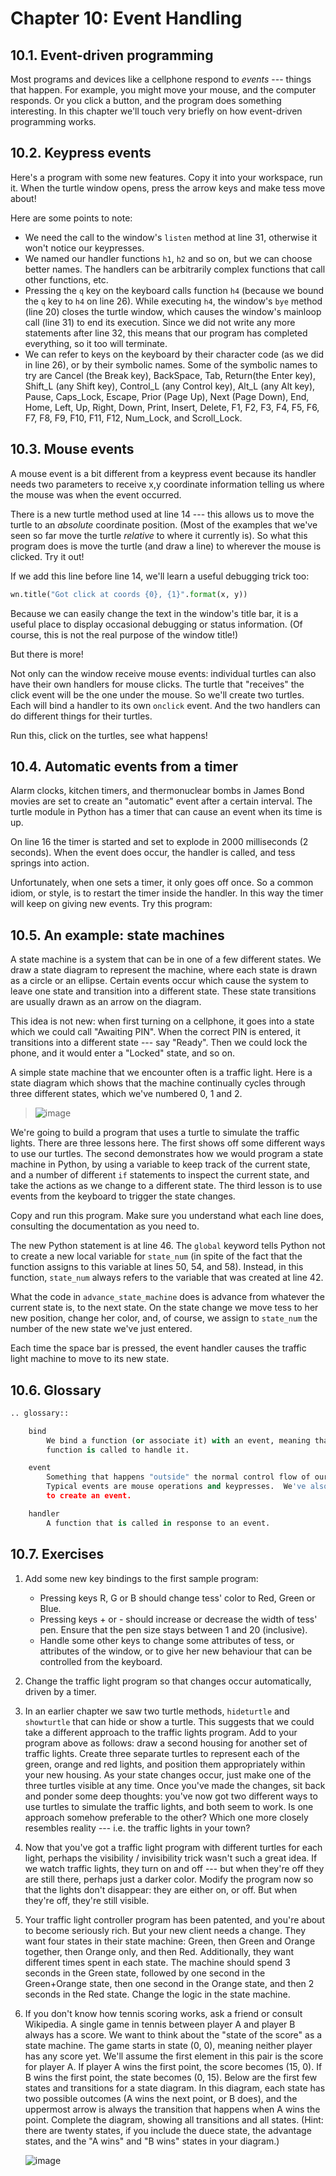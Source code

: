 # Chapter 10: Event Handling

## 10.1. Event-driven programming

Most programs and devices like a cellphone respond to *events* \-\--
things that happen. For example, you might move your mouse, and the
computer responds. Or you click a button, and the program does something
interesting. In this chapter we\'ll touch very briefly on how
event-driven programming works.

## 10.2. Keypress events

Here\'s a program with some new features. Copy it into your workspace,
run it. When the turtle window opens, press the arrow keys and make tess
move about!

Here are some points to note:

-   We need the call to the window\'s `listen` method at line 31,
    otherwise it won\'t notice our keypresses.
-   We named our handler functions `h1`, `h2` and so on, but we can
    choose better names. The handlers can be arbitrarily complex
    functions that call other functions, etc.
-   Pressing the `q` key on the keyboard calls function `h4` (because we
    bound the `q` key to `h4` on line 26). While executing
    `h4`, the window\'s `bye` method (line 20) closes the turtle window,
    which causes the window\'s mainloop call (line 31) to end its
    execution. Since we did not write any more statements after line 32,
    this means that our program has completed everything, so it too will
    terminate.
-   We can refer to keys on the keyboard by their character code (as we
    did in line 26), or by their symbolic names. Some of the symbolic
    names to try are Cancel (the Break key), BackSpace, Tab, Return(the
    Enter key), Shift_L (any Shift key), Control_L (any Control key),
    Alt_L (any Alt key), Pause, Caps_Lock, Escape, Prior (Page Up), Next
    (Page Down), End, Home, Left, Up, Right, Down, Print, Insert,
    Delete, F1, F2, F3, F4, F5, F6, F7, F8, F9, F10, F11, F12, Num_Lock,
    and Scroll_Lock.

## 10.3. Mouse events

A mouse event is a bit different from a keypress event because its
handler needs two parameters to receive x,y coordinate information
telling us where the mouse was when the event occurred.

There is a new turtle method used at line 14 \-\-- this allows us to
move the turtle to an *absolute* coordinate position. (Most of the
examples that we\'ve seen so far move the turtle *relative* to where it
currently is). So what this program does is move the turtle (and draw a
line) to wherever the mouse is clicked. Try it out!

If we add this line before line 14, we\'ll learn a useful debugging
trick too:

```python
wn.title("Got click at coords {0}, {1}".format(x, y))
```

Because we can easily change the text in the window\'s title bar, it is
a useful place to display occasional debugging or status information.
(Of course, this is not the real purpose of the window title!)

But there is more!

Not only can the window receive mouse events: individual turtles can
also have their own handlers for mouse clicks. The turtle that
\"receives\" the click event will be the one under the mouse. So we\'ll
create two turtles. Each will bind a handler to its own `onclick` event.
And the two handlers can do different things for their turtles.

Run this, click on the turtles, see what happens!

## 10.4. Automatic events from a timer

Alarm clocks, kitchen timers, and thermonuclear bombs in James Bond
movies are set to create an \"automatic\" event after a certain
interval. The turtle module in Python has a timer that can cause an
event when its time is up.

On line 16 the timer is started and set to explode in 2000 milliseconds
(2 seconds). When the event does occur, the handler is called, and tess
springs into action.

Unfortunately, when one sets a timer, it only goes off once. So a common
idiom, or style, is to restart the timer inside the handler. In this way
the timer will keep on giving new events. Try this program:

## 10.5. An example: state machines

A state machine is a system that can be in one of a few different
states. We draw a state diagram to represent the machine,
where each state is drawn as a circle or an ellipse. Certain events
occur which cause the system to leave one state and
transition into a different state. These state
transitions are usually drawn as an arrow on the diagram.

This idea is not new: when first turning on a cellphone, it goes into a
state which we could call \"Awaiting PIN\". When the correct PIN is
entered, it transitions into a different state \-\-- say \"Ready\". Then
we could lock the phone, and it would enter a \"Locked\" state, and so
on.

A simple state machine that we encounter often is a traffic light. Here
is a state diagram which shows that the machine continually cycles
through three different states, which we\'ve numbered 0, 1 and 2.

> ![image](illustrations/fsm_traffic_lights.png)

We\'re going to build a program that uses a turtle to simulate the
traffic lights. There are three lessons here. The first shows off some
different ways to use our turtles. The second demonstrates how we would
program a state machine in Python, by using a variable to keep track of
the current state, and a number of different `if` statements to inspect
the current state, and take the actions as we change to a different
state. The third lesson is to use events from the keyboard to trigger
the state changes.

Copy and run this program. Make sure you understand what each line does,
consulting the documentation as you need to.

The new Python statement is at line 46. The `global` keyword tells
Python not to create a new local variable for `state_num` (in spite of
the fact that the function assigns to this variable at lines 50, 54, and
58). Instead, in this function, `state_num` always refers to the
variable that was created at line 42.

What the code in `advance_state_machine` does is advance from whatever
the current state is, to the next state. On the state change we move
tess to her new position, change her color, and, of course, we assign to
`state_num` the number of the new state we\'ve just entered.

Each time the space bar is pressed, the event handler causes the traffic
light machine to move to its new state.

## 10.6. Glossary

```python
.. glossary::

    bind
        We bind a function (or associate it) with an event, meaning that when the event occurs, the
        function is called to handle it.

    event
        Something that happens "outside" the normal control flow of our program, usually from some user action.
        Typical events are mouse operations and keypresses.  We've also seen that a timer can be primed
        to create an event.

    handler
        A function that is called in response to an event.

```

## 10.7. Exercises

1.  Add some new key bindings to the first sample program:

    -   Pressing keys R, G or B should change tess\' color to Red, Green
        or Blue.
    -   Pressing keys + or - should increase or decrease the width of
        tess\' pen. Ensure that the pen size stays between 1 and 20
        (inclusive).
    -   Handle some other keys to change some attributes of tess, or
        attributes of the window, or to give her new behaviour that can
        be controlled from the keyboard.

2.  Change the traffic light program so that changes occur
    automatically, driven by a timer.

3.  In an earlier chapter we saw two turtle methods, `hideturtle` and
    `showturtle` that can hide or show a turtle. This suggests that we
    could take a different approach to the traffic lights program. Add
    to your program above as follows: draw a second housing for another
    set of traffic lights. Create three separate turtles to represent
    each of the green, orange and red lights, and position them
    appropriately within your new housing. As your state changes occur,
    just make one of the three turtles visible at any time. Once you\'ve
    made the changes, sit back and ponder some deep thoughts: you\'ve
    now got two different ways to use turtles to simulate the traffic
    lights, and both seem to work. Is one approach somehow preferable to
    the other? Which one more closely resembles reality \-\-- i.e. the
    traffic lights in your town?

4.  Now that you\'ve got a traffic light program with different turtles
    for each light, perhaps the visibility / invisibility trick wasn\'t
    such a great idea. If we watch traffic lights, they turn on and off
    \-\-- but when they\'re off they are still there, perhaps just a
    darker color. Modify the program now so that the lights don\'t
    disappear: they are either on, or off. But when they\'re off,
    they\'re still visible.

5.  Your traffic light controller program has been patented, and you\'re
    about to become seriously rich. But your new client needs a change.
    They want four states in their state machine: Green, then Green and
    Orange together, then Orange only, and then Red. Additionally, they
    want different times spent in each state. The machine should spend 3
    seconds in the Green state, followed by one second in the
    Green+Orange state, then one second in the Orange state, and then 2
    seconds in the Red state. Change the logic in the state machine.

6.  If you don\'t know how tennis scoring works, ask a friend or consult
    Wikipedia. A single game in tennis between player A and player B
    always has a score. We want to think about the \"state of the
    score\" as a state machine. The game starts in state (0, 0), meaning
    neither player has any score yet. We\'ll assume the first element in
    this pair is the score for player A. If player A wins the first
    point, the score becomes (15, 0). If B wins the first point, the
    state becomes (0, 15). Below are the first few states and
    transitions for a state diagram. In this diagram, each state has two
    possible outcomes (A wins the next point, or B does), and the
    uppermost arrow is always the transition that happens when A wins
    the point. Complete the diagram, showing all transitions and all
    states. (Hint: there are twenty states, if you include the duece
    state, the advantage states, and the \"A wins\" and \"B wins\"
    states in your diagram.)

    ![image](illustrations/fsm_tennis_scores.png)
